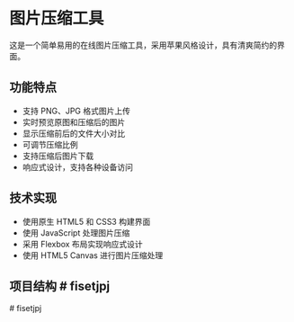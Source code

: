 # 图片压缩工具

这是一个简单易用的在线图片压缩工具，采用苹果风格设计，具有清爽简约的界面。

## 功能特点

- 支持 PNG、JPG 格式图片上传
- 实时预览原图和压缩后的图片
- 显示压缩前后的文件大小对比
- 可调节压缩比例
- 支持压缩后图片下载
- 响应式设计，支持各种设备访问

## 技术实现

- 使用原生 HTML5 和 CSS3 构建界面
- 使用 JavaScript 处理图片压缩
- 采用 Flexbox 布局实现响应式设计
- 使用 HTML5 Canvas 进行图片压缩处理

## 项目结构 #   f i s e t j p j  
 #   f i s e t j p j  
 